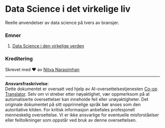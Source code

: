 <!--
CO_OP_TRANSLATOR_METADATA:
{
  "original_hash": "07faf02ff163e609edf0b0308dc5d4e6",
  "translation_date": "2025-08-26T21:49:32+00:00",
  "source_file": "6-Data-Science-In-Wild/README.md",
  "language_code": "no"
}
-->
# Data Science i det virkelige liv

Reelle anvendelser av data science på tvers av bransjer.

### Emner

1. [Data Science i den virkelige verden](20-Real-World-Examples/README.md)

### Kreditering

Skrevet med ❤️ av [Nitya Narasimhan](https://twitter.com/nitya)

---

**Ansvarsfraskrivelse**:  
Dette dokumentet er oversatt ved hjelp av AI-oversettelsestjenesten [Co-op Translator](https://github.com/Azure/co-op-translator). Selv om vi streber etter nøyaktighet, vær oppmerksom på at automatiserte oversettelser kan inneholde feil eller unøyaktigheter. Det originale dokumentet på sitt opprinnelige språk bør anses som den autoritative kilden. For kritisk informasjon anbefales profesjonell menneskelig oversettelse. Vi er ikke ansvarlige for eventuelle misforståelser eller feiltolkninger som oppstår ved bruk av denne oversettelsen.